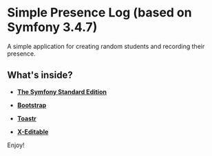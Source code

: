 Simple Presence Log (based on Symfony 3.4.7)
============================================

A simple application for creating random students and recording their presence.

What's inside?
--------------

  * [**The Symfony Standard Edition**][1]

  * [**Bootstrap**][2]

  * [**Toastr**][3]

  * [**X-Editable**][4]

Enjoy!

[1]:  https://symfony.com/doc/3.4/setup.html
[2]:  https://getbootstrap.com/docs/3.3/
[3]:  https://github.com/CodeSeven/toastr
[4]:  https://vitalets.github.io/x-editable/